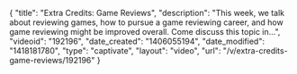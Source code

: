 {
    "title": "Extra Credits: Game Reviews",
    "description": "This week, we talk about reviewing games, how to pursue a game reviewing career, and how game reviewing might be improved overall. Come discuss this topic in...",
    "videoid": "192196",
    "date_created": "1406055194",
    "date_modified": "1418181780",
    "type": "captivate",
    "layout": "video",
    "url": "\/v\/extra-credits-game-reviews\/192196"
}